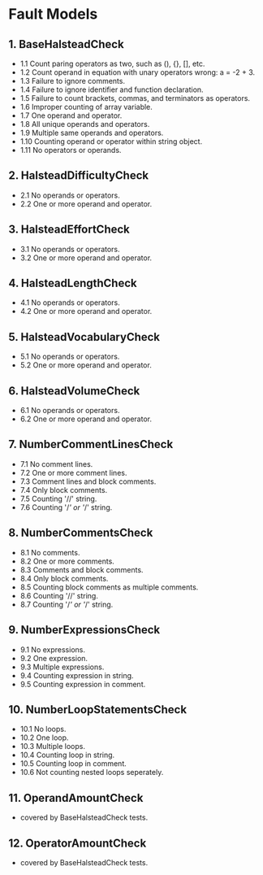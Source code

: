 # Fault Models

## 1. BaseHalsteadCheck
- 1.1 Count paring operators as two, such as (), {}, [], etc.
- 1.2 Count operand in equation with unary operators wrong: a = -2 + 3.
- 1.3 Failure to ignore comments.
- 1.4 Failure to ignore identifier and function declaration.
- 1.5 Failure to count brackets, commas, and terminators as operators.
- 1.6 Improper counting of array variable.
- 1.7 One operand and operator.
- 1.8 All unique operands and operators.
- 1.9 Multiple same operands and operators.
- 1.10 Counting operand or operator within string object.
- 1.11 No operators or operands.

## 2. HalsteadDifficultyCheck
- 2.1 No operands or operators.
- 2.2 One or more operand and operator.

## 3. HalsteadEffortCheck
- 3.1 No operands or operators.
- 3.2 One or more operand and operator.

## 4. HalsteadLengthCheck
- 4.1 No operands or operators.
- 4.2 One or more operand and operator.

## 5. HalsteadVocabularyCheck
- 5.1 No operands or operators.
- 5.2 One or more operand and operator.

## 6. HalsteadVolumeCheck
- 6.1 No operands or operators.
- 6.2 One or more operand and operator.

## 7. NumberCommentLinesCheck
- 7.1 No comment lines.
- 7.2 One or more comment lines.
- 7.3 Comment lines and block comments.
- 7.4 Only block comments.
- 7.5 Counting '//' string.
- 7.6 Counting '/*' or '*/' string.

## 8. NumberCommentsCheck
- 8.1 No comments.
- 8.2 One or more comments.
- 8.3 Comments and block comments.
- 8.4 Only block comments.
- 8.5 Counting block comments as multiple comments.
- 8.6 Counting '//' string.
- 8.7 Counting '/*' or '*/' string.

## 9. NumberExpressionsCheck
- 9.1 No expressions.
- 9.2 One expression.
- 9.3 Multiple expressions.
- 9.4 Counting expression in string.
- 9.5 Counting expression in comment.

## 10. NumberLoopStatementsCheck
- 10.1 No loops.
- 10.2 One loop.
- 10.3 Multiple loops.
- 10.4 Counting loop in string.
- 10.5 Counting loop in comment.
- 10.6 Not counting nested loops seperately.

## 11. OperandAmountCheck
- covered by BaseHalsteadCheck tests.

## 12. OperatorAmountCheck
- covered by BaseHalsteadCheck tests.
